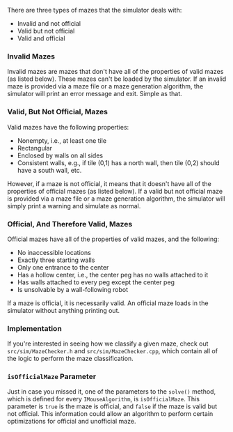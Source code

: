 There are three types of mazes that the simulator deals with:

- Invalid and not official
- Valid but not official
- Valid and official

### Invalid Mazes

Invalid mazes are mazes that don't have all of the properties of valid mazes
(as listed below). These mazes can't be loaded by the simulator. If an invalid
maze is provided via a maze file or a maze generation algorithm, the simulator
will print an error message and exit. Simple as that.

### Valid, But Not Official, Mazes

Valid mazes have the following properties:
- Nonempty, i.e., at least one tile
- Rectangular
- Enclosed by walls on all sides
- Consistent walls, e.g., if tile (0,1) has a north wall, then tile (0,2)
  should have a south wall, etc.

However, if a maze is not official, it means that it doesn't have all of the
properties of official mazes (as listed below). If a valid but not official
maze is provided via a maze file or a maze generation algorithm, the simulator
will simply print a warning and simulate as normal.

### Official, And Therefore Valid, Mazes

Official mazes have all of the properties of valid mazes, and the following:

- No inaccessible locations
- Exactly three starting walls
- Only one entrance to the center
- Has a hollow center, i.e., the center peg has no walls attached to it
- Has walls attached to every peg except the center peg
- Is unsolvable by a wall-following robot

If a maze is official, it is necessarily valid. An official maze loads in the
simulator without anything printing out.

### Implementation

If you're interested in seeing how we classify a given maze, check out
`src/sim/MazeChecker.h` and `src/sim/MazeChecker.cpp`, which contain all of the
logic to perform the maze classification.

### `isOfficialMaze` Parameter

Just in case you missed it, one of the parameters to the `solve()` method,
which is defined for every `IMouseAlgorithm`, is `isOfficialMaze`. This
parameter is `true` is the maze is official, and `false` if the maze is valid
but not official. This information could allow an algorithm to perform certain
optimizations for official and unofficial maze.
